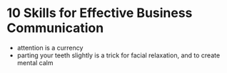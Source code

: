 # 10 Skills for Effective Business Communication

* attention is a currency
* parting your teeth slightly is a trick for facial relaxation, and to create mental calm